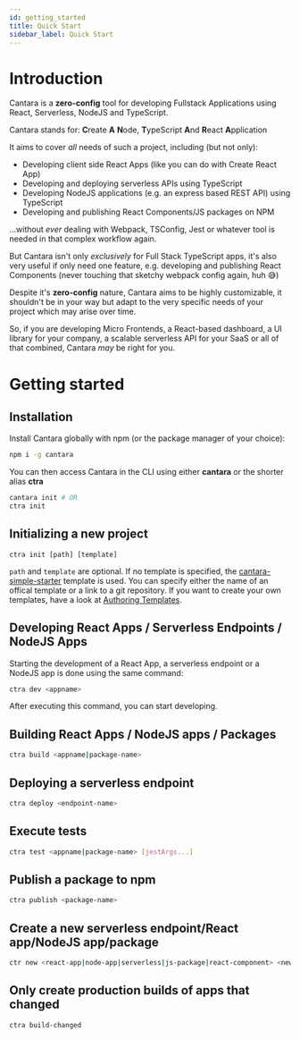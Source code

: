 ```yaml
---
id: getting_started
title: Quick Start
sidebar_label: Quick Start
---
```


# Introduction

Cantara is a **zero-config** tool for developing Fullstack Applications using React, Serverless, NodeJS and TypeScript.

Cantara stands for: **C**reate **A** **N**ode, **T**ypeScript **A**nd **R**eact **A**pplication

It aims to cover _all_ needs of such a project, including (but not only):

- Developing client side React Apps (like you can do with Create React App)
- Developing and deploying serverless APIs using TypeScript
- Developing NodeJS applications (e.g. an express based REST API) using TypeScript
- Developing and publishing React Components/JS packages on NPM

...without _ever_ dealing with Webpack, TSConfig, Jest or whatever tool is needed in that complex workflow again.

But Cantara isn't only _exclusively_ for Full Stack TypeScript apps, it's also very useful if only need one feature, e.g. developing and publishing React Components (never touching that sketchy webpack config again, huh 😅)

Despite it's **zero-config** nature, Cantara aims to be highly customizable, it shouldn't be in your way but adapt to the very specific needs of your project which may arise over time.

So, if you are developing Micro Frontends, a React-based dashboard, a UI library for your company, a scalable serverless API for your SaaS or all of that combined, Cantara _may_ be right for you.

# Getting started

## Installation

Install Cantara globally with npm (or the package manager of your choice):

```bash
npm i -g cantara
```

You can then access Cantara in the CLI using either **cantara** or the shorter alias **ctra**

```bash
cantara init # OR
ctra init
```

## Initializing a new project

```
ctra init [path] [template]
```

`path` and `template` are optional. If no template is specified, the [cantara-simple-starter](https://github.com/scriptify/cantara-simple-starter) template is used. You can specify either the name of an offical template or a link to a git repository. If you want to create your own templates, have a look at [Authoring Templates](authoring_templates).

## Developing React Apps / Serverless Endpoints / NodeJS Apps

Starting the development of a React App, a serverless endpoint or a NodeJS app is done using the same command:

```bash
ctra dev <appname>
```

After executing this command, you can start developing.

## Building React Apps / NodeJS apps / Packages

```bash
ctra build <appname|package-name>
```

## Deploying a serverless endpoint

```bash
ctra deploy <endpoint-name>
```

## Execute tests

```bash
ctra test <appname|package-name> [jestArgs...]
```

## Publish a package to npm

```bash
ctra publish <package-name>
```

## Create a new serverless endpoint/React app/NodeJS app/package

```bash
ctr new <react-app|node-app|serverless|js-package|react-component> <new-name>
```

## Only create production builds of apps that changed

```bash
ctra build-changed
```
